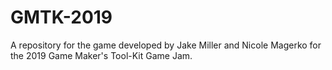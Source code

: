 # GMTK-2019
A repository for the game developed by Jake Miller and Nicole Magerko for the 2019 Game Maker's Tool-Kit Game Jam.
